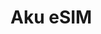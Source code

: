<!--
COPILOT_PROMPT:
Generate Aku eSIM doc: provisioning flow, SIM policy, network switching, security model for device auth.
-->
# Aku eSIM

<!-- Copilot: expand here -->
